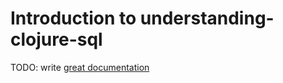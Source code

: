 # Introduction to understanding-clojure-sql

TODO: write [great documentation](http://jacobian.org/writing/great-documentation/what-to-write/)
